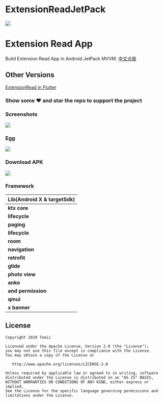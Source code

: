 # ExtensionReadJetPack

![](https://github.com/toeii/JetPackExampleApp_ExtensionRead/blob/master/images/icon_jetpack.png)
# Extension Read App

Build Extension Read App in Android JetPack MVVM.
[中文点我](https://github.com/toeii/JetPackExampleApp_ExtensionRead/blob/master/README_CN.md)

## Other Versions

[ExtensionRead in Flutter](https://github.com/toeii/FlutterExampleApp_ExtensionRead)

### Show some :heart: and star the repo to support the project

### Screenshots
![](https://github.com/toeii/JetPackExampleApp_ExtensionRead/blob/master/images/icon_screenshots.png)

### Egg
![](https://github.com/toeii/JetPackExampleApp_ExtensionRead/blob/master/images/jetpack_extension_read_egg.png)

### Download APK
![](https://github.com/toeii/JetPackExampleApp_ExtensionRead/blob/master/images/apk_download_code.png)

### Framework

| Lib(Android X & targetSdk) |
| -------------------------- |
| **ktx core**               |
| **lifecycle**              |
| **paging**                 |
| **lifecycle**              |
| **room**                   |
| **navigation**             |
| **retrofit**               |
| **glide**                  |
| **photo view**             |
| **anko**                   |
| **and permission**         |
| **qmui**                   |
| **x banner**               |

## License

    Copyright 2019 Toeii

    Licensed under the Apache License, Version 2.0 (the "License");
    you may not use this file except in compliance with the License.
    You may obtain a copy of the License at

       http://www.apache.org/licenses/LICENSE-2.0

    Unless required by applicable law or agreed to in writing, software
    distributed under the License is distributed on an "AS IS" BASIS,
    WITHOUT WARRANTIES OR CONDITIONS OF ANY KIND, either express or implied.
    See the License for the specific language governing permissions and
    limitations under the License.


